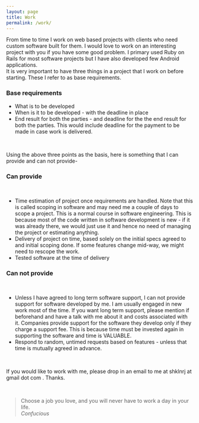 ```yaml
---
layout: page
title: Work
permalink: /work/
---
```



From time to time I work on web based projects with clients who need custom software built for them. I would love to work on an interesting project with you if you have some good problem. I primary used Ruby on Rails for most software projects but I have also developed few Android applications.
<br>
It is very important to have three things in a project that I work on before starting. These I refer to as base requirements. 
<br>

<h3> Base requirements </h3>
<ul>
<li> What is to be developed </li>
<li> When is it to be developed - with the deadline in place </li>
<li> End result for both the parties - and deadline for the the end result for both the parties. This would include deadline for the payment to be made in case work is delivered. </li>
</ul>

<br>

Using the above three points as the basis, here is something that I can provide and can not provide- <br>

<h3> Can provide </h3> <br>
<ul>
<li> Time estimation of project once requirements are handled. Note that this is called scoping in software and may need me a couple of days to scope a project. This is a normal course in software engineering. This is because most of the code written in software development is new - if it was already there, we would just use it and hence no need of managing the project or estimating anything. </li>
<li> Delivery of project on time, based solely on the initial specs agreed to and initial scoping done. If some features change mid-way, we might need to rescope the work.</li>
<li> Tested software at the time of delivery </li>
</ul>

<h3> Can not provide </h3> <br>
<ul>
<li> Unless I have agreed to long term software support, I can not provide support for software developed by me. I am usually engaged in new work most of the time. If you want long term support, please mention if beforehand and have a talk with me about it and costs associated with it. Companies provide support for the software they develop only if they charge a support fee. This is because time must be invested again in supporting the software and time is VALUABLE. </li>
<li> Respond to random, untimed requests based on features - unless that time is mutually agreed in advance.</li>
</ul>

<br>

If you would like to work with me, please drop in an email to me at shklnrj at gmail dot com . Thanks. 

<br>

<blockquote>
Choose a job you love, and you will never have to work a day in your life. 
<br>
<em> Confucious </em>
</blockquote>



